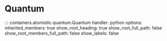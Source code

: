 # Quantum

::: containers.atomistic.quantum.Quantum
    handler: python
    options:
      inherited_members: true
      show_root_heading: true
      show_root_full_path: false
      show_root_members_full_path: false
      show_labels: false
